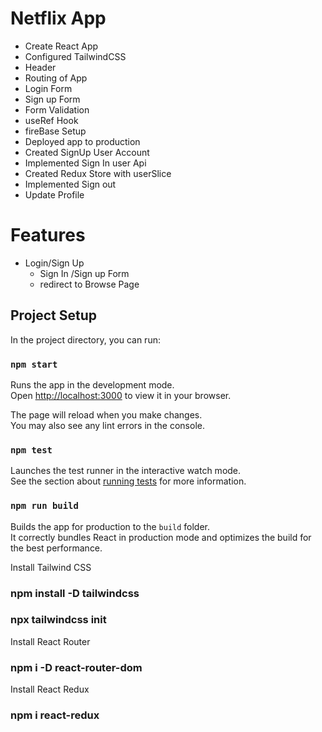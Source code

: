 # Netflix App

- Create React App
- Configured TailwindCSS 
- Header
- Routing of App
- Login Form
- Sign up Form
- Form Validation
- useRef Hook
- fireBase Setup
- Deployed app to production
- Created SignUp User Account
- Implemented Sign In user Api
- Created Redux Store with userSlice
- Implemented Sign out 
- Update Profile

# Features
- Login/Sign Up
    - Sign In /Sign up Form
    - redirect to Browse Page


## Project Setup

In the project directory, you can run:

### `npm start`

Runs the app in the development mode.\
Open [http://localhost:3000](http://localhost:3000) to view it in your browser.

The page will reload when you make changes.\
You may also see any lint errors in the console.

### `npm test`

Launches the test runner in the interactive watch mode.\
See the section about [running tests](https://facebook.github.io/create-react-app/docs/running-tests) for more information.

### `npm run build`

Builds the app for production to the `build` folder.\
It correctly bundles React in production mode and optimizes the build for the best performance.


Install Tailwind CSS

### npm install -D tailwindcss
### npx tailwindcss init

 Install React Router

### npm i -D react-router-dom

Install React Redux

### npm i react-redux